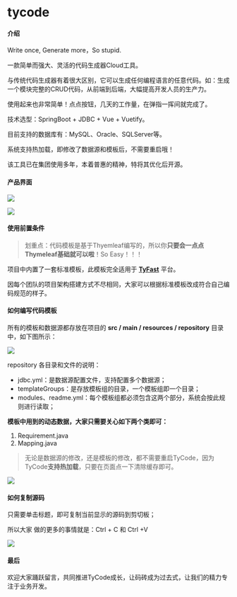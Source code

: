 # tycode

#### 介绍
Write once, Generate more，So stupid.

一款简单而强大、灵活的代码生成器Cloud工具。

与传统代码生成器有着很大区别，它可以生成任何编程语言的任意代码。如：生成一个模块完整的CRUD代码，从前端到后端，大幅提高开发人员的生产力。

使用起来也非常简单！点点按钮，几天的工作量，在弹指一挥间就完成了。

技术选型：SpringBoot + JDBC + Vue + Vuetify。

目前支持的数据库有：MySQL、Oracle、SQLServer等。

系统支持热加载，即修改了数据源和模板后，不需要重启哦！

该工具已在集团使用多年，本着普惠的精神，特将其优化后开源。

#### 产品界面

![](https://gitee.com/tommycloud/TyStudy/raw/master/src/main/resources/assets/ty-code/code-index-zh.png)

![](https://gitee.com/tommycloud/TyStudy/raw/master/src/main/resources/assets/ty-code/code-result-zh.png)

#### 使用前置条件

> 划重点：代码模板是基于Thyemleaf编写的，所以你**只要会一点点Thymeleaf基础就可以啦**！So Easy！！！

项目中内置了一套标准模板，此模板完全适用于 **[TyFast](https://gitee.com/tommycloud/TyFast)** 平台。

因每个团队的项目架构搭建方式不尽相同，大家可以根据标准模板改成符合自己编码规范的样子。

#### 如何编写代码模板

所有的模板和数据源都存放在项目的 **src / main / resources / repository** 目录中，如下图所示：

![](https://gitee.com/tommycloud/TyStudy/raw/master/src/main/resources/assets/ty-code/repos.png)

repository 各目录和文件的说明：

- jdbc.yml：是数据源配置文件，支持配置多个数据源；
- templateGroups：是存放模板组的目录，一个模板组即一个目录；
- modules、readme.yml：每个模板组都必须包含这两个部分，系统会按此规则进行读取；

**模板中用到的动态数据，大家只需要关心如下两个类即可：**

1. Requirement.java
2. Mapping.java

> 无论是数据源的修改，还是模板的修改，都不需要重启TyCode，因为TyCode**支持热加载**，只要在页面点一下清除缓存即可。

![](https://gitee.com/tommycloud/TyStudy/raw/master/src/main/resources/assets/ty-code/clear.png)

#### 如何复制源码

只需要单击标题，即可复制当前显示的源码到剪切板；

所以大家 做的更多的事情就是：Ctrl + C 和 Ctrl +V

![](https://gitee.com/tommycloud/TyStudy/raw/master/src/main/resources/assets/ty-code/copy.png)

#### 最后

欢迎大家踊跃留言，共同推进TyCode成长，让码砖成为过去式，让我们的精力专注于业务开发。
